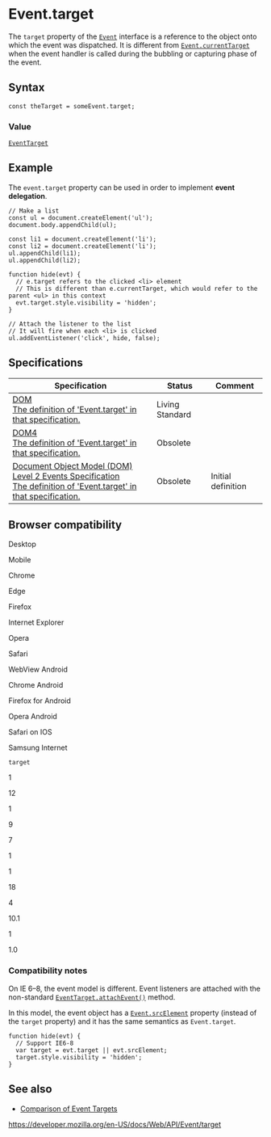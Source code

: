 # Event.target

The `target` property of the [`Event`](../event) interface is a reference to the object onto which the event was dispatched. It is different from [`Event.currentTarget`](currenttarget) when the event handler is called during the bubbling or capturing phase of the event.

## Syntax

    const theTarget = someEvent.target;

### Value

[`EventTarget`](../eventtarget)

## Example

The `event.target` property can be used in order to implement **event delegation**.

    // Make a list
    const ul = document.createElement('ul');
    document.body.appendChild(ul);

    const li1 = document.createElement('li');
    const li2 = document.createElement('li');
    ul.appendChild(li1);
    ul.appendChild(li2);

    function hide(evt) {
      // e.target refers to the clicked <li> element
      // This is different than e.currentTarget, which would refer to the parent <ul> in this context
      evt.target.style.visibility = 'hidden';
    }

    // Attach the listener to the list
    // It will fire when each <li> is clicked
    ul.addEventListener('click', hide, false);

## Specifications

<table><thead><tr class="header"><th>Specification</th><th>Status</th><th>Comment</th></tr></thead><tbody><tr class="odd"><td><a href="https://dom.spec.whatwg.org/#dom-event-target">DOM<br />
<span class="small">The definition of 'Event.target' in that specification.</span></a></td><td><span class="spec-living">Living Standard</span></td><td></td></tr><tr class="even"><td><a href="https://www.w3.org/TR/dom/#dom-event-target">DOM4<br />
<span class="small">The definition of 'Event.target' in that specification.</span></a></td><td><span class="spec-obsolete">Obsolete</span></td><td></td></tr><tr class="odd"><td><a href="https://www.w3.org/TR/DOM-Level-2-Events/events.html#Events-Event-target">Document Object Model (DOM) Level 2 Events Specification<br />
<span class="small">The definition of 'Event.target' in that specification.</span></a></td><td><span class="spec-obsolete">Obsolete</span></td><td>Initial definition</td></tr></tbody></table>

## Browser compatibility

Desktop

Mobile

Chrome

Edge

Firefox

Internet Explorer

Opera

Safari

WebView Android

Chrome Android

Firefox for Android

Opera Android

Safari on IOS

Samsung Internet

`target`

1

12

1

9

7

1

1

18

4

10.1

1

1.0

### Compatibility notes

On IE 6–8, the event model is different. Event listeners are attached with the non-standard [`EventTarget.attachEvent()`](../eventtarget/addeventlistener) method.

In this model, the event object has a [`Event.srcElement`](srcelement) property (instead of the `target` property) and it has the same semantics as `Event.target`.

    function hide(evt) {
      // Support IE6-8
      var target = evt.target || evt.srcElement;
      target.style.visibility = 'hidden';
    }

## See also

- [Comparison of Event Targets](comparison_of_event_targets)

<a href="https://developer.mozilla.org/en-US/docs/Web/API/Event/target" class="_attribution-link">https://developer.mozilla.org/en-US/docs/Web/API/Event/target</a>
